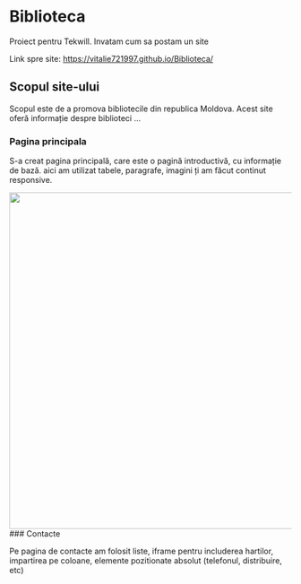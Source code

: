 # Biblioteca
Proiect pentru Tekwill.  Invatam cum sa postam un site

Link spre site: https://vitalie721997.github.io/Biblioteca/

## Scopul site-ului

Scopul este de a promova bibliotecile din republica Moldova.
Acest site oferă informație despre biblioteci ...

### Pagina principala

S-a creat pagina principală, care este o pagină introductivă, cu informație de bază. aici am utilizat tabele, paragrafe, imagini ți am făcut continut responsive.

<img src="=https://user-images.githubusercontent.com/75493349/103309131-ebc49200-4a1c-11eb-85a7-f418fa5decb0.png" height="600">
### Contacte

Pe pagina de contacte am folosit liste, iframe pentru includerea hartilor, impartirea pe coloane, elemente pozitionate absolut (telefonul, distribuire, etc)
